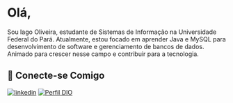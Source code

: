 # Olá,

Sou Iago Oliveira, estudante de Sistemas de Informação na Universidade Federal do Pará. Atualmente, estou focado em aprender Java e MySQL para desenvolvimento de software e gerenciamento de bancos de dados. Animado para crescer nesse campo e contribuir para a tecnologia.

## 🔗 Conecte-se Comigo

[![linkedin](https://img.shields.io/badge/linkedin-0A66C2?style=for-the-badge&logo=linkedin&logoColor=white)](https://www.linkedin.com/in/iago-os/)
[![Perfil DIO](https://img.shields.io/badge/-Meu%20Perfil%20na%20DIO-000?style=for-the-badge)](https://web.dio.me/users/iago_ishift)
